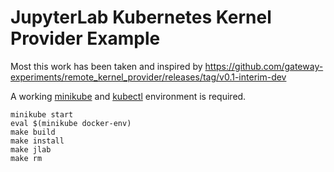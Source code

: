 # JupyterLab Kubernetes Kernel Provider Example

Most this work has been taken and inspired by https://github.com/gateway-experiments/remote_kernel_provider/releases/tag/v0.1-interim-dev

A working [minikube](https://kubernetes.io/docs/setup/learning-environment/minikube/) and [kubectl](https://kubernetes.io/docs/tasks/tools/install-kubectl/) environment is required.

```
minikube start
eval $(minikube docker-env) 
make build
make install
make jlab
make rm
```
